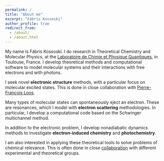 ```yaml
---
permalink: /
title: "About me"
excerpt: "Fábris Kossoski"
author_profile: true
redirect_from: 
  - /about/
  - /about.html
---
```


My name is Fábris Kossoski.
I do research in Theoretical Chemistry and Molecular Physics, at the [Laboratoire de Chimie et Physique Quantiques](https://www.lcpq.ups-tlse.fr/?lang=en), in Toulouse, France.
I develop theoretical methods and computational software to model molecular systems and their interactions with free electrons and with photons.

I seek novel **electronic structure** methods, with a particular focus on molecular excited states.
This is done in close collaboration with [Pierre-François Loos](https://pfloos.github.io/WEB_LOOS/).

Many types of molecular states can spontaneously eject an electron.
These are resonances, which I model with **electron scattering** methodologies.
In particular, I develop a computational code based on the Schwinger multichannel method.

In addition to the electronic problem, I develop nonadiabatic dynamics methods to investigate **electron-induced chemistry** and **photochemistry**.

I am also interested in applying these theoretical tools to solve problems of chemical relevance.
This is often done in close [collaboration](https://kossoski.github.io/collaborations/) with different experimental and theoretical groups.

